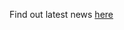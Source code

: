 Find out latest news [here](https://drive.google.com/file/d/1Iy7vBwfUfI7lTlO2Tm3L7x-vmHIMpD2j/view?usp=sharing)
